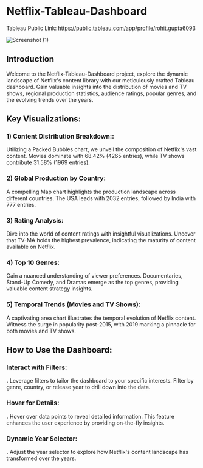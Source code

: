 # Netflix-Tableau-Dashboard
Tableau Public Link: 
https://public.tableau.com/app/profile/rohit.gupta6093

![Screenshot (1)](https://github.com/user-attachments/assets/adf621ae-94ea-462b-8616-cbfc6e03e90b)


## Introduction
Welcome to the Netflix-Tableau-Dashboard project, explore the dynamic landscape of Netflix's content library with our meticulously crafted Tableau dashboard. Gain valuable insights into the distribution of movies and TV shows, regional production statistics, audience ratings, popular genres, and the evolving trends over the years.

## Key Visualizations:
### 1) Content Distribution Breakdown::
Utilizing a Packed Bubbles chart, we unveil the composition of Netflix's vast content. Movies dominate with 68.42% (4265 entries), while TV shows contribute 31.58% (1969 entries).

### 2) Global Production by Country:
A compelling Map chart highlights the production landscape across different countries. The USA leads with 2032 entries, followed by India with 777 entries.

### 3) Rating Analysis:
Dive into the world of content ratings with insightful visualizations. Uncover that TV-MA holds the highest prevalence, indicating the maturity of content available on Netflix.

### 4) Top 10 Genres:
Gain a nuanced understanding of viewer preferences. Documentaries, Stand-Up Comedy, and Dramas emerge as the top genres, providing valuable content strategy insights.

### 5) Temporal Trends (Movies and TV Shows):
A captivating area chart illustrates the temporal evolution of Netflix content. Witness the surge in popularity post-2015, with 2019 marking a pinnacle for both movies and TV shows.

## How to Use the Dashboard:
### Interact with Filters:
**.** Leverage filters to tailor the dashboard to your specific interests. Filter by genre, country, or release year to drill down into the data.
### Hover for Details:
**.** Hover over data points to reveal detailed information. This feature enhances the user experience by providing on-the-fly insights.
### Dynamic Year Selector:
**.** Adjust the year selector to explore how Netflix's content landscape has transformed over the years.
